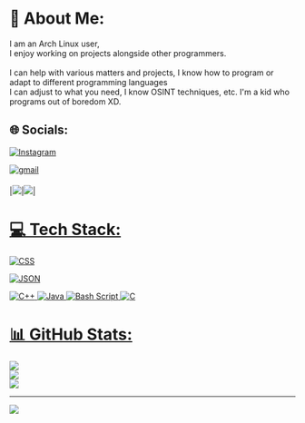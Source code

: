 # 💫 About Me:
I am an Arch Linux user,<br>I enjoy working on projects alongside other programmers.<br><br>I can help with various matters and projects, I know how to program or adapt to different programming languages<br>I can adjust to what you need, I know OSINT techniques, etc. I'm a kid who programs out of boredom XD.


## 🌐 Socials:
[![Instagram](https://img.shields.io/badge/Instagram-%23E4405F.svg?logo=Instagram&logoColor=white)](https://instagram.com/https://www.instagram.com/zephartw?igsh=MW9wMTExdzc3ZWNsaQ==) 

<a href="contact-zephar@gmail.com" target="_blank">
<img src=https://img.shields.io/badge/gmail-%2300acee.svg?color=EA4335&style=for-the-badge&logo=gmail&logoColor=white alt=gmail style="margin-bottom: 5px;" />


|<img src="https://next.ossinsight.io/widgets/official/compose-activity-trends/thumbnail.png?repo_id=41986369&image_size=auto" />|<img src="https://next.ossinsight.io/widgets/official/compose-last-28-days-collaborative-productivity/thumbnail.png?repo_id=41986369&image_size=auto" />|



# 💻 Tech Stack:

![CSS](https://img.shields.io/badge/Code-CSS-blue?style=flat-square)

![JSON](https://img.shields.io/badge/Code-JSON-lightgrey?style=flat-square)

![C++](https://img.shields.io/badge/c++-%2300599C.svg?style=for-the-badge&logo=c%2B%2B&logoColor=white) ![Java](https://img.shields.io/badge/java-%23ED8B00.svg?style=for-the-badge&logo=openjdk&logoColor=white) ![Bash Script](https://img.shields.io/badge/bash_script-%23121011.svg?style=for-the-badge&logo=gnu-bash&logoColor=white) ![C](https://img.shields.io/badge/c-%2300599C.svg?style=for-the-badge&logo=c&logoColor=white)
# 📊 GitHub Stats:
![](https://github-readme-stats.vercel.app/api?username=ZepharDev&theme=dark&hide_border=false&include_all_commits=true&count_private=false)<br/>
![](https://nirzak-streak-stats.vercel.app/?user=ZepharDev&theme=dark&hide_border=false)<br/>
![](https://github-readme-stats.vercel.app/api/top-langs/?username=ZepharDev&theme=dark&hide_border=false&include_all_commits=true&count_private=false&layout=compact)

---
[![](https://visitcount.itsvg.in/api?id=ZepharDev&icon=0&color=0)](https://visitcount.itsvg.in)

<!-- Proudly created with GPRM (  ) -->
